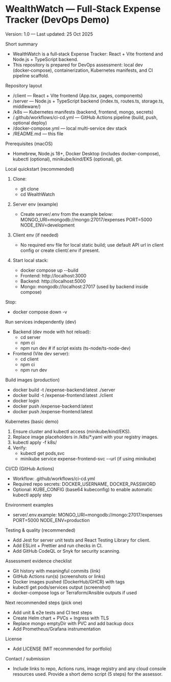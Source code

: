 # WealthWatch — Full‑Stack Expense Tracker (DevOps Demo)

Version: 1.0 — Last updated: 25 Oct 2025

Short summary
- WealthWatch is a full‑stack Expense Tracker: React + Vite frontend and Node.js + TypeScript backend.  
- This repository is prepared for DevOps assessment: local dev (docker‑compose), containerization, Kubernetes manifests, and CI pipeline scaffold.

Repository layout
- /client — React + Vite frontend (App.tsx, pages, components)
- /server — Node.js + TypeScript backend (index.ts, routes.ts, storage.ts, middleware/)
- /k8s — Kubernetes manifests (backend, frontend, mongo, secrets)
- /.github/workflows/ci-cd.yml — GitHub Actions pipeline (build, push, optional deploy)
- /docker-compose.yml — local multi-service dev stack
- /README.md — this file

Prerequisites (macOS)
- Homebrew, Node.js 18+, Docker Desktop (includes docker-compose), kubectl (optional), minikube/kind/EKS (optional), git.

Local quickstart (recommended)
1. Clone:
   - git clone <repo-url>
   - cd WealthWatch

2. Server env (example)
   - Create server/.env from the example below:
     MONGO_URI=mongodb://mongo:27017/expenses
     PORT=5000
     NODE_ENV=development

3. Client env (if needed)
   - No required env file for local static build; use default API url in client config or create client/.env if present.

4. Start local stack:
   - docker compose up --build
   - Frontend: http://localhost:3000
   - Backend:  http://localhost:5000
   - Mongo:    mongodb://localhost:27017 (used by backend inside compose)

Stop:
   - docker compose down -v

Run services independently (dev)
- Backend (dev mode with hot reload):
  - cd server
  - npm ci
  - npm run dev   # if script exists (ts-node/ts-node-dev)
- Frontend (Vite dev server):
  - cd client
  - npm ci
  - npm run dev

Build images (production)
- docker build -t <username>/expense-backend:latest ./server
- docker build -t <username>/expense-frontend:latest ./client
- docker login
- docker push <username>/expense-backend:latest
- docker push <username>/expense-frontend:latest

Kubernetes (basic demo)
1. Ensure cluster and kubectl access (minikube/kind/EKS).
2. Replace image placeholders in /k8s/*.yaml with your registry images.
3. kubectl apply -f k8s/
4. Verify:
   - kubectl get pods,svc
   - minikube service expense-frontend-svc --url (if using minikube)

CI/CD (GitHub Actions)
- Workflow: .github/workflows/ci-cd.yml
- Required repo secrets: DOCKER_USERNAME, DOCKER_PASSWORD
- Optional: KUBE_CONFIG (base64 kubeconfig) to enable automatic kubectl apply step

Environment examples
- server/.env.example:
  MONGO_URI=mongodb://mongo:27017/expenses
  PORT=5000
  NODE_ENV=production

Testing & quality (recommended)
- Add Jest for server unit tests and React Testing Library for client.
- Add ESLint + Prettier and run checks in CI.
- Add GitHub CodeQL or Snyk for security scanning.

Assessment evidence checklist
- Git history with meaningful commits (link)
- GitHub Actions run(s) (screenshots or links)
- Docker images pushed (DockerHub/GHCR) with tags
- kubectl get pods/services output (screenshot)
- docker-compose logs or Terraform/Ansible outputs if used

Next recommended steps (pick one)
- Add unit & e2e tests and CI test steps
- Create Helm chart + PVCs + Ingress with TLS
- Replace mongo emptyDir with PVC and add backup docs
- Add Prometheus/Grafana instrumentation

License
- Add LICENSE (MIT recommended for portfolio)

Contact / submission
- Include links to repo, Actions runs, image registry and any cloud console resources used. Provide a short demo script (5 steps) for the assessor.